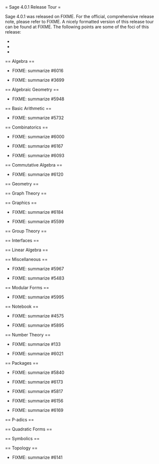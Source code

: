 = Sage 4.0.1 Release Tour =

Sage 4.0.1 was released on FIXME. For the official, comprehensive release note, please refer to FIXME. A nicely formatted version of this release tour can be found at FIXME. The following points are some of the foci of this release:

 * 
 * 
 * 


== Algebra ==


 * FIXME: summarize #6016

 * FIXME: summarize #3699


== Algebraic Geometry ==


 * FIXME: summarize #5948


== Basic Arithmetic ==


 * FIXME: summarize #5732


== Combinatorics ==


 * FIXME: summarize #6000

 * FIXME: summarize #6167

 * FIXME: summarize #6093


== Commutative Algebra ==


 * FIXME: summarize #6120


== Geometry ==


== Graph Theory ==


== Graphics ==


 * FIXME: summarize #6184

 * FIXME: summarize #5599


== Group Theory ==


== Interfaces ==


== Linear Algebra ==


== Miscellaneous ==


 * FIXME: summarize #5967

 * FIXME: summarize #5483


== Modular Forms ==


 * FIXME: summarize #5995


== Notebook ==


 * FIXME: summarize #4575

 * FIXME: summarize #5895


== Number Theory ==


 * FIXME: summarize #133

 * FIXME: summarize #6021


== Packages ==


 * FIXME: summarize #5840

 * FIXME: summarize #6173

 * FIXME: summarize #5817

 * FIXME: summarize #6156

 * FIXME: summarize #6169


== P-adics ==


== Quadratic Forms ==


== Symbolics ==


== Topology ==


 * FIXME: summarize #6141
